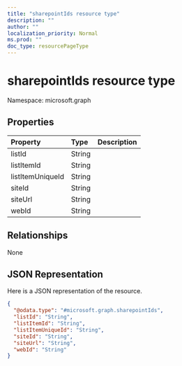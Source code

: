 ```yaml
---
title: "sharepointIds resource type"
description: ""
author: ""
localization_priority: Normal
ms.prod: ""
doc_type: resourcePageType
---
```


# sharepointIds resource type


Namespace: microsoft.graph



## Properties
|Property|Type|Description|
|:---|:---|:---|
|listId|String||
|listItemId|String||
|listItemUniqueId|String||
|siteId|String||
|siteUrl|String||
|webId|String||

## Relationships
None

## JSON Representation
Here is a JSON representation of the resource.
<!-- {
  "blockType": "resource",
  "@odata.type": "microsoft.graph.sharepointIds"
}
-->
``` json
{
  "@odata.type": "#microsoft.graph.sharepointIds",
  "listId": "String",
  "listItemId": "String",
  "listItemUniqueId": "String",
  "siteId": "String",
  "siteUrl": "String",
  "webId": "String"
}
```

